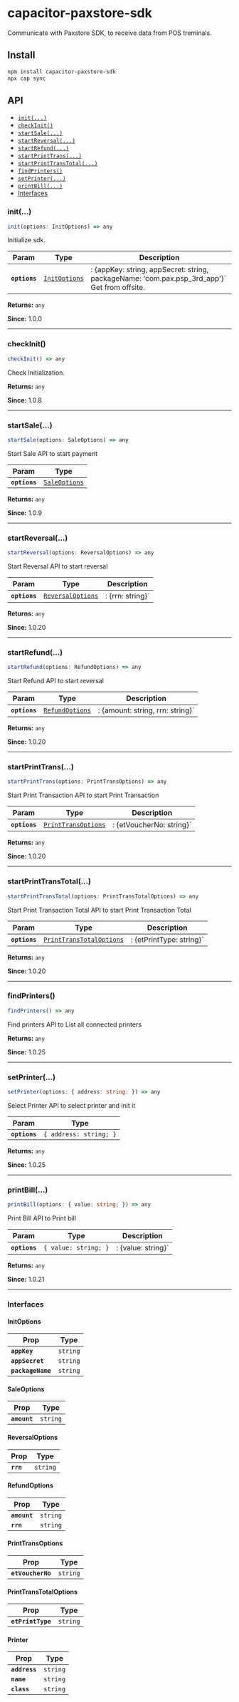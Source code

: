 # capacitor-paxstore-sdk

Communicate with Paxstore SDK, to receive data from POS treminals.

## Install

```bash
npm install capacitor-paxstore-sdk
npx cap sync
```

## API

<docgen-index>

* [`init(...)`](#init)
* [`checkInit()`](#checkinit)
* [`startSale(...)`](#startsale)
* [`startReversal(...)`](#startreversal)
* [`startRefund(...)`](#startrefund)
* [`startPrintTrans(...)`](#startprinttrans)
* [`startPrintTransTotal(...)`](#startprinttranstotal)
* [`findPrinters()`](#findprinters)
* [`setPrinter(...)`](#setprinter)
* [`printBill(...)`](#printbill)
* [Interfaces](#interfaces)

</docgen-index>

<docgen-api>
<!--Update the source file JSDoc comments and rerun docgen to update the docs below-->

### init(...)

```typescript
init(options: InitOptions) => any
```

Initialize sdk.

| Param         | Type                                                | Description                                                                                  |
| ------------- | --------------------------------------------------- | -------------------------------------------------------------------------------------------- |
| **`options`** | <code><a href="#initoptions">InitOptions</a></code> | : {appKey: string, appSecret: string, packageName: 'com.pax.psp_3rd_app'}` Get from offsite. |

**Returns:** <code>any</code>

**Since:** 1.0.0

--------------------


### checkInit()

```typescript
checkInit() => any
```

Check Initialization.

**Returns:** <code>any</code>

**Since:** 1.0.8

--------------------


### startSale(...)

```typescript
startSale(options: SaleOptions) => any
```

Start Sale
API to start payment

| Param         | Type                                                |
| ------------- | --------------------------------------------------- |
| **`options`** | <code><a href="#saleoptions">SaleOptions</a></code> |

**Returns:** <code>any</code>

**Since:** 1.0.9

--------------------


### startReversal(...)

```typescript
startReversal(options: ReversalOptions) => any
```

Start Reversal
API to start reversal

| Param         | Type                                                        | Description      |
| ------------- | ----------------------------------------------------------- | ---------------- |
| **`options`** | <code><a href="#reversaloptions">ReversalOptions</a></code> | : {rrn: string}` |

**Returns:** <code>any</code>

**Since:** 1.0.20

--------------------


### startRefund(...)

```typescript
startRefund(options: RefundOptions) => any
```

Start Refund
API to start reversal

| Param         | Type                                                    | Description                      |
| ------------- | ------------------------------------------------------- | -------------------------------- |
| **`options`** | <code><a href="#refundoptions">RefundOptions</a></code> | : {amount: string, rrn: string}` |

**Returns:** <code>any</code>

**Since:** 1.0.20

--------------------


### startPrintTrans(...)

```typescript
startPrintTrans(options: PrintTransOptions) => any
```

Start Print Transaction
API to start Print Transaction

| Param         | Type                                                            | Description              |
| ------------- | --------------------------------------------------------------- | ------------------------ |
| **`options`** | <code><a href="#printtransoptions">PrintTransOptions</a></code> | : {etVoucherNo: string}` |

**Returns:** <code>any</code>

**Since:** 1.0.20

--------------------


### startPrintTransTotal(...)

```typescript
startPrintTransTotal(options: PrintTransTotalOptions) => any
```

Start Print Transaction Total
API to start Print Transaction Total

| Param         | Type                                                                      | Description              |
| ------------- | ------------------------------------------------------------------------- | ------------------------ |
| **`options`** | <code><a href="#printtranstotaloptions">PrintTransTotalOptions</a></code> | : {etPrintType: string}` |

**Returns:** <code>any</code>

**Since:** 1.0.20

--------------------


### findPrinters()

```typescript
findPrinters() => any
```

Find printers
API to List all connected printers

**Returns:** <code>any</code>

**Since:** 1.0.25

--------------------


### setPrinter(...)

```typescript
setPrinter(options: { address: string; }) => any
```

Select Printer
API to select printer and init it

| Param         | Type                              |
| ------------- | --------------------------------- |
| **`options`** | <code>{ address: string; }</code> |

**Returns:** <code>any</code>

**Since:** 1.0.25

--------------------


### printBill(...)

```typescript
printBill(options: { value: string; }) => any
```

Print Bill
API to Print bill

| Param         | Type                            | Description        |
| ------------- | ------------------------------- | ------------------ |
| **`options`** | <code>{ value: string; }</code> | : {value: string}` |

**Returns:** <code>any</code>

**Since:** 1.0.21

--------------------


### Interfaces


#### InitOptions

| Prop              | Type                |
| ----------------- | ------------------- |
| **`appKey`**      | <code>string</code> |
| **`appSecret`**   | <code>string</code> |
| **`packageName`** | <code>string</code> |


#### SaleOptions

| Prop         | Type                |
| ------------ | ------------------- |
| **`amount`** | <code>string</code> |


#### ReversalOptions

| Prop      | Type                |
| --------- | ------------------- |
| **`rrn`** | <code>string</code> |


#### RefundOptions

| Prop         | Type                |
| ------------ | ------------------- |
| **`amount`** | <code>string</code> |
| **`rrn`**    | <code>string</code> |


#### PrintTransOptions

| Prop              | Type                |
| ----------------- | ------------------- |
| **`etVoucherNo`** | <code>string</code> |


#### PrintTransTotalOptions

| Prop              | Type                |
| ----------------- | ------------------- |
| **`etPrintType`** | <code>string</code> |


#### Printer

| Prop          | Type                |
| ------------- | ------------------- |
| **`address`** | <code>string</code> |
| **`name`**    | <code>string</code> |
| **`class`**   | <code>string</code> |

</docgen-api>
